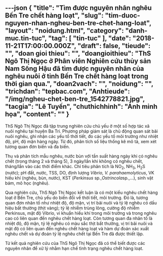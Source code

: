 ---json
{
    "title": "Tìm được nguyên nhân nghêu Bến Tre chết hàng loạt",
    "slug": "tim-duoc-nguyen-nhan-ngheu-ben-tre-chet-hang-loat",
    "layout": "noidung.html",
    "category": "danh-muc.tin-tuc",
    "tag": [
        "tin-tuc"
    ],
    "date": "2018-11-21T17:00:00.000Z",
    "draft": false,
    "tieude": "",
    "doan gioi thieu": "",
    "doangioithieu": "ThS Ngô Thị Ngọc ở Phân viên Nghiên cứu thủy sản Nam Sông Hậu đã tìm được nguyên nhân của nghêu nuôi ở tỉnh Bến Tre chết hàng loạt trong thời gian qua.",
    "doan2vach": "",
    "noidung": "",
    "trichdan": "tepbac.com",
    "Anhtieude": "/img/ngheu-chet-ben-tre_1542778821.jpg",
    "tacgia": "Lê Tuyến",
    "chuthichhinh": "Ảnh minh họa",
    "__content__": ""
}
---
<p>ThS Ng&ocirc; Thị Ngọc đ&atilde; tập trung nghi&ecirc;n cứu chủ yếu ở một số hợp t&aacute;c x&atilde; nu&ocirc;i ngh&ecirc;u tại huyện Ba Tri. Phương ph&aacute;p gi&aacute;m s&aacute;t l&agrave; chủ động quan s&aacute;t b&atilde;i nu&ocirc;i ngh&ecirc;u, ghi nhận c&aacute;c yếu tố thời tiết, đo c&aacute;c yếu tố m&ocirc;i trường như nhiệt độ, pH, độ mặn h&agrave;ng ng&agrave;y. Từ đ&oacute;, ph&acirc;n t&iacute;ch số liệu thống k&ecirc; m&ocirc; tả, xem x&eacute;t tương quan đơn biến v&agrave; đa biến.</p>

<p>Thu và ph&acirc;n t&iacute;ch mẫu ngh&ecirc;u, nước b&ugrave;n với tần suất h&agrave;ng ng&agrave;y khi c&oacute; ngh&ecirc;u chết (trong th&aacute;ng 2 v&agrave; th&aacute;ng 5), 3 ng&agrave;y/lần khi kh&ocirc;ng c&oacute; ngh&ecirc;u chết, th&aacute;ng/lần v&agrave;o c&aacute;c thời điểm kh&aacute;c. Chỉ ti&ecirc;u ph&acirc;n t&iacute;ch l&agrave; NO<sub>2</sub>, NH<sub>3</sub>, H<sub>2</sub>S (nước); pH đất, nước, TSS, DO, định lượng&nbsp;<em>Vibrio, V. parahaemolyticus</em>, VK hiếu khí (ngh&ecirc;u, b&ugrave;n, nước), KST (<em>Perkinsus</em>&nbsp;sp.,<em>Ostrincola</em>sp.,&hellip;), sinh vật b&aacute;m, m&ocirc; học (ngh&ecirc;u).</p>

<p>Qua nghi&ecirc;n cứu, ThS Ng&ocirc; Thị Ngọc kết luận l&agrave; c&oacute; một kiểu ngh&ecirc;u chết h&agrave;ng loạt ở Bến Tre, chủ yếu do biến đổi về thời tiết, m&ocirc;i trường. Đ&oacute; l&agrave;, tương quan đơn nh&acirc;n tố như nhiệt đ&ocirc;̣, đ&ocirc;̣ mặn, vị tr&iacute; b&atilde;i nu&ocirc;i và tỷ l&ecirc;̣ ngh&ecirc;u c&oacute; dấu hiệu bất thường (thịt v&agrave;ng); tỷ l&ecirc;̣ nhiễm tr&ugrave;ng l&ocirc;ng, cường đ&ocirc;̣ nhiễm Perkinsus, mật đ&ocirc;̣ Vibrio, vi khuẩn hiếu khí trong m&ocirc;i trường và trong ngh&ecirc;u cao c&oacute; li&ecirc;n quan đến ngh&ecirc;u chết h&agrave;ng loạt. C&ograve;n tương quan đa nh&acirc;n tố l&agrave; nhiệt đ&ocirc;̣, đ&ocirc;̣ mặn, tỷ l&ecirc;̣ ngh&ecirc;u c&oacute; m&agrave;u sắc thịt bất thường, vị tr&iacute; b&atilde;i nu&ocirc;i và mật đ&ocirc;̣ c&oacute; li&ecirc;n quan đến ngh&ecirc;u chết h&agrave;ng loạt v&agrave; h&agrave;m dự đo&aacute;n x&aacute;c xuất ngh&ecirc;u chết và dự đo&aacute;n tỷ l&ecirc;̣ ngh&ecirc;u chết tại Bến Tre đ&atilde; được thiết lập.</p>

<p>Từ kết quả nghi&ecirc;n cứu của ThS Ng&ocirc; Thị Ngọc đ&atilde; c&oacute; thể biết được c&aacute;c nguy&ecirc;n nh&acirc;n để xử l&yacute; nhằm hạn chế t&igrave;nh trạng ngh&ecirc;u chết h&agrave;ng loạt.</p>
